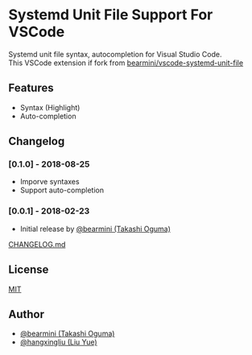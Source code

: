 # Systemd Unit File Support For VSCode

Systemd unit file syntax, autocompletion for Visual Studio Code.   
This VSCode extension if fork from [bearmini/vscode-systemd-unit-file](https://github.com/bearmini/vscode-systemd-unit-file)

## Features

- Syntax (Highlight)
- Auto-completion

## Changelog

### [0.1.0] - 2018-08-25

- Imporve syntaxes
- Support auto-completion

### [0.0.1] - 2018-02-23

- Initial release by [@bearmini (Takashi Oguma)](https://github.com/bearmini)

[CHANGELOG.md](CHANGELOG.md)

## License

[MIT](LICENSE)

## Author

- [@bearmini (Takashi Oguma)](https://github.com/bearmini)
- [@hangxingliu (Liu Yue)](https://github.com/hangxingliu)

